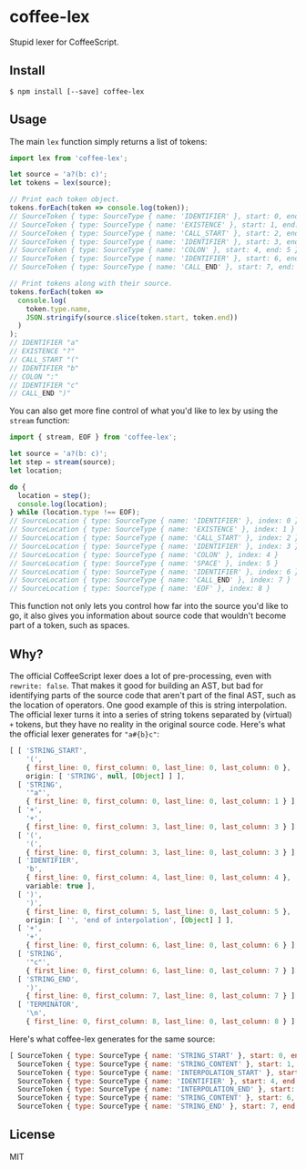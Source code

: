 # coffee-lex

Stupid lexer for CoffeeScript.

## Install

```
$ npm install [--save] coffee-lex
```

## Usage

The main `lex` function simply returns a list of tokens:

```js
import lex from 'coffee-lex';

let source = 'a?(b: c)';
let tokens = lex(source);

// Print each token object.
tokens.forEach(token => console.log(token));
// SourceToken { type: SourceType { name: 'IDENTIFIER' }, start: 0, end: 1 }
// SourceToken { type: SourceType { name: 'EXISTENCE' }, start: 1, end: 2 }
// SourceToken { type: SourceType { name: 'CALL_START' }, start: 2, end: 3 }
// SourceToken { type: SourceType { name: 'IDENTIFIER' }, start: 3, end: 4 }
// SourceToken { type: SourceType { name: 'COLON' }, start: 4, end: 5 }
// SourceToken { type: SourceType { name: 'IDENTIFIER' }, start: 6, end: 7 }
// SourceToken { type: SourceType { name: 'CALL_END' }, start: 7, end: 8 }

// Print tokens along with their source.
tokens.forEach(token =>
  console.log(
    token.type.name,
    JSON.stringify(source.slice(token.start, token.end))
  )
);
// IDENTIFIER "a"
// EXISTENCE "?"
// CALL_START "("
// IDENTIFIER "b"
// COLON ":"
// IDENTIFIER "c"
// CALL_END ")"
```

You can also get more fine control of what you'd like to lex by using the
`stream` function:

```js
import { stream, EOF } from 'coffee-lex';

let source = 'a?(b: c)';
let step = stream(source);
let location;

do {
  location = step();
  console.log(location);
} while (location.type !== EOF);
// SourceLocation { type: SourceType { name: 'IDENTIFIER' }, index: 0 }
// SourceLocation { type: SourceType { name: 'EXISTENCE' }, index: 1 }
// SourceLocation { type: SourceType { name: 'CALL_START' }, index: 2 }
// SourceLocation { type: SourceType { name: 'IDENTIFIER' }, index: 3 }
// SourceLocation { type: SourceType { name: 'COLON' }, index: 4 }
// SourceLocation { type: SourceType { name: 'SPACE' }, index: 5 }
// SourceLocation { type: SourceType { name: 'IDENTIFIER' }, index: 6 }
// SourceLocation { type: SourceType { name: 'CALL_END' }, index: 7 }
// SourceLocation { type: SourceType { name: 'EOF' }, index: 8 }
```

This function not only lets you control how far into the source you'd like to
go, it also gives you information about source code that wouldn't become part of
a token, such as spaces.

## Why?

The official CoffeeScript lexer does a lot of pre-processing, even with
`rewrite: false`. That makes it good for building an AST, but bad for
identifying parts of the source code that aren't part of the final AST, such as
the location of operators. One good example of this is string interpolation. The
official lexer turns it into a series of string tokens separated by (virtual)
`+` tokens, but they have no reality in the original source code. Here's what
the official lexer generates for `"a#{b}c"`:

```js
[ [ 'STRING_START',
    '(',
    { first_line: 0, first_column: 0, last_line: 0, last_column: 0 },
    origin: [ 'STRING', null, [Object] ] ],
  [ 'STRING',
    '"a"',
    { first_line: 0, first_column: 0, last_line: 0, last_column: 1 } ],
  [ '+',
    '+',
    { first_line: 0, first_column: 3, last_line: 0, last_column: 3 } ],
  [ '(',
    '(',
    { first_line: 0, first_column: 3, last_line: 0, last_column: 3 } ],
  [ 'IDENTIFIER',
    'b',
    { first_line: 0, first_column: 4, last_line: 0, last_column: 4 },
    variable: true ],
  [ ')',
    ')',
    { first_line: 0, first_column: 5, last_line: 0, last_column: 5 },
    origin: [ '', 'end of interpolation', [Object] ] ],
  [ '+',
    '+',
    { first_line: 0, first_column: 6, last_line: 0, last_column: 6 } ],
  [ 'STRING',
    '"c"',
    { first_line: 0, first_column: 6, last_line: 0, last_column: 7 } ],
  [ 'STRING_END',
    ')',
    { first_line: 0, first_column: 7, last_line: 0, last_column: 7 } ],
  [ 'TERMINATOR',
    '\n',
    { first_line: 0, first_column: 8, last_line: 0, last_column: 8 } ] ]
```

Here's what coffee-lex generates for the same source:

```js
[ SourceToken { type: SourceType { name: 'STRING_START' }, start: 0, end: 1 },
  SourceToken { type: SourceType { name: 'STRING_CONTENT' }, start: 1, end: 2 },
  SourceToken { type: SourceType { name: 'INTERPOLATION_START' }, start: 2, end: 4 },
  SourceToken { type: SourceType { name: 'IDENTIFIER' }, start: 4, end: 5 },
  SourceToken { type: SourceType { name: 'INTERPOLATION_END' }, start: 5, end: 6 },
  SourceToken { type: SourceType { name: 'STRING_CONTENT' }, start: 6, end: 7 },
  SourceToken { type: SourceType { name: 'STRING_END' }, start: 7, end: 8 } ]
```

## License

MIT
